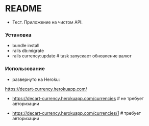 # README

* Тест. Приложение на чистом API.

### Установка
* bundle install
* rails db:migrate
* rails currency:update # task запускает обновление валют

### Использование
* развернуто на Heroku:

https://decart-currency.herokuapp.com/

* https://decart-currency.herokuapp.com/currencies # не требует авторизации

* https://decart-currency.herokuapp.com/currencies/1 # требует авторизации